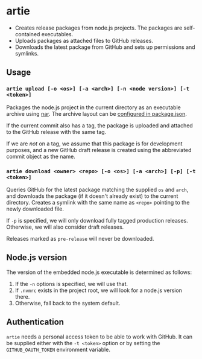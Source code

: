 artie
=====

 * Creates release packages from node.js projects. The packages
   are self-contained executables.
 * Uploads packages as attached files to GitHub releases.
 * Downloads the latest package from GitHub and sets up permissions
   and symlinks.

## Usage

### `artie upload [-o <os>] [-a <arch>] [-n <node version>] [-t <token>]`

Packages the node.js project in the current directory as an executable
archive using [nar]. The archive layout can be
[configured in package.json][narcfg].

If the current commit also has a tag, the package is uploaded and
attached to the GitHub release with the same tag.

If we are *not* on a tag, we assume that this package is for
development purposes, and a new GitHub draft release is created using
the abbreviated commit object as the name.

### `artie download <owner> <repo> [-o <os>] [-a <arch>] [-p] [-t <token>]`

Queries GitHub for the latest package matching the supplied `os` and
`arch`, and downloads the package (if it doesn't already exist) to the
current directory. Creates a symlink with the same name as `<repo>`
pointing to the newly downloaded file.

If `-p` is specified, we will only download fully tagged production
releases. Otherwise, we will also consider draft releases.

Releases marked as `pre-release` will never be downloaded.

## Node.js version

The version of the embedded node.js executable is determined as follows:

 1. If the `-n` options is specified, we will use that.
 2. If `.nvmrc` exists in the project root, we will look for a node.js
    version there.
 3. Otherwise, fall back to the system default.

## Authentication

`artie` needs a personal access token to be able to work with
GitHub. It can be supplied either with the `-t <token>` option or by
setting the `GITHUB_OAUTH_TOKEN` environment variable.


[nar]:https://github.com/h2non/nar
[narcfg]:https://github.com/h2non/nar#configuration

